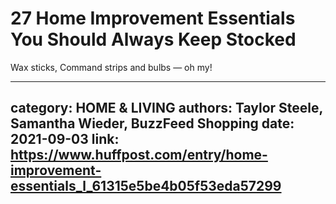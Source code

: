 # 27 Home Improvement Essentials You Should Always Keep Stocked

Wax sticks, Command strips and bulbs — oh my!

---
category: HOME & LIVING
authors: Taylor Steele, Samantha Wieder, BuzzFeed Shopping
date: 2021-09-03
link: https://www.huffpost.com/entry/home-improvement-essentials_l_61315e5be4b05f53eda57299
---
